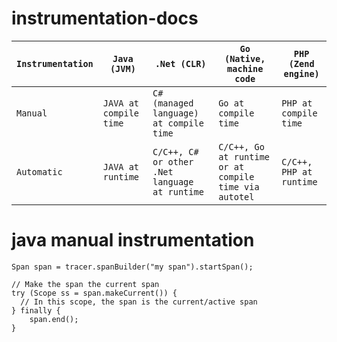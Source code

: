 # instrumentation-docs

| `Instrumentation`  | `Java (JVM)`                   | `.Net (CLR)`                                    | `Go (Native, machine code`                             | `PHP (Zend engine)`           |
|--------------------|--------------------------------|-------------------------------------------------|--------------------------------------------------------|-------------------------------|
| `Manual`           | `JAVA at compile time`         | `C# (managed language) at compile time`         | `Go at compile time`                                   | `PHP at compile time`         |
| `Automatic`        | `JAVA at runtime`              | `C/C++, C# or other .Net language at runtime`   | `C/C++, Go at runtime or at compile time via autotel`  | `C/C++, PHP at runtime`       |

# java manual instrumentation

```
Span span = tracer.spanBuilder("my span").startSpan();

// Make the span the current span
try (Scope ss = span.makeCurrent()) {
  // In this scope, the span is the current/active span
} finally {
    span.end();
}
```